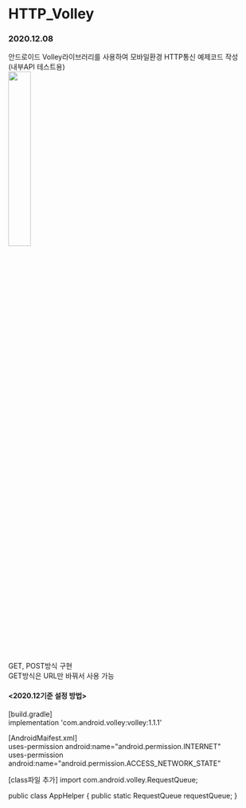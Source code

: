 # HTTP_Volley
<h3>2020.12.08</h3>
안드로이드 Volley라이브러리를 사용하여
모바일환경 HTTP통신 예제코드 작성
<br>
(내부API 테스트용)

<br>
<img src="https://user-images.githubusercontent.com/56987664/101435272-697e0c00-394f-11eb-831a-06bc2f823c88.png" width="30%">

GET, POST방식 구현
<br>
GET방식은 URL만 바꿔서 사용 가능

<h4><2020.12기준 설정 방법></h4>
  
[build.gradle]<br>
implementation 'com.android.volley:volley:1.1.1'

[AndroidMaifest.xml]<br>
uses-permission android:name="android.permission.INTERNET" <br>
uses-permission android:name="android.permission.ACCESS_NETWORK_STATE"

[class파일 추가]
import com.android.volley.RequestQueue;

public class AppHelper {
    public static RequestQueue requestQueue;
}
